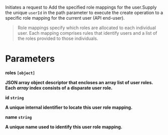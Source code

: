 Initiates a request to Add the specified role mappings for the user.Supply the unique `userId` in the path parameter to execute the create operation to a specific role mapping for the current user (API end-user).

> Role mappings specify which roles are allocated to each individual user. Each mapping comprises rules that identify users and a list of the roles provided to those individuals.

# Parameters

<strong>roles<strong> `[object]`

JSON array object descriptor that encloses an array list of user roles. Each _array_ index consists of a disparate user role.

<strong>id<strong> `string`

A unique internal identifier to locate this user role mapping.

<strong>name<strong> `string`

A unique name used to identify this user role mapping.
